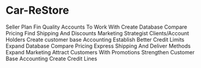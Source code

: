 # Car-ReStore
Seller Plan
Fin Quality Accounts To Work With
Create Database
Compare Pricing
Find Shipping And Discounts
Marketing Strategist
Clients/Account Holders
Create customer base
Accounting
Establish Better Credit Limits
Expand Database
Compare Pricing
Express Shipping And Deliver Methods
Expand Marketing
Attract Customers With Promotions 
Strengthen Customer Base
Accounting
Create Credit Lines


